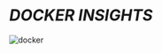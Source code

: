 

# ***DOCKER INSIGHTS***
![docker](https://th.bing.com/th/id/OIP.sto51hXToEoUs7ULHSDqZQAAAA?rs=1&pid=ImgDetMain)
